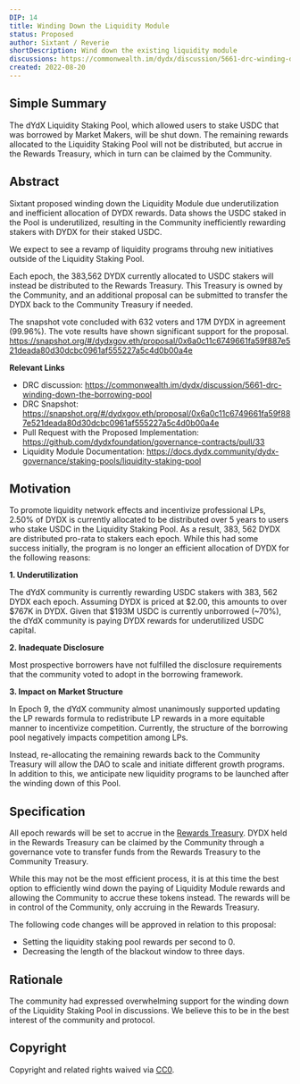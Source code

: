 ```yaml
---
DIP: 14
title: Winding Down the Liquidity Module
status: Proposed
author: Sixtant / Reverie
shortDescription: Wind down the existing liquidity module
discussions: https://commonwealth.im/dydx/discussion/5661-drc-winding-down-the-borrowing-pool
created: 2022-08-20
---
```


## Simple Summary

The dYdX Liquidity Staking Pool, which allowed users to stake USDC that was borrowed by Market Makers, will be shut down. The remaining rewards allocated to the Liquidity Staking Pool will not be distributed, but accrue in the Rewards Treasury, which in turn can be claimed by the Community.

## Abstract

Sixtant proposed winding down the Liquidity Module due underutilization and inefficient allocation of DYDX rewards. Data shows the USDC staked in the Pool is underutilized, resulting in the Community inefficiently rewarding stakers with DYDX for their staked USDC.

We expect to see a revamp of liquidity programs throuhg new initiatives outside of the Liquidity Staking Pool.

Each epoch, the 383,562 DYDX currently allocated to USDC stakers will instead be distributed to the Rewards Treasury. This Treasury is owned by the Community, and an additional proposal can be submitted to transfer the DYDX back to the Community Treasury if needed.

The snapshot vote concluded with 632 voters and 17M DYDX in agreement (99.96%). The vote results have shown significant support for the proposal.
https://snapshot.org/#/dydxgov.eth/proposal/0x6a0c11c6749661fa59f887e521deada80d30dcbc0961af555227a5c4d0b00a4e

**Relevant Links**

- DRC discussion: https://commonwealth.im/dydx/discussion/5661-drc-winding-down-the-borrowing-pool
- DRC Snapshot: https://snapshot.org/#/dydxgov.eth/proposal/0x6a0c11c6749661fa59f887e521deada80d30dcbc0961af555227a5c4d0b00a4e
- Pull Request with the Proposed Implementation: https://github.com/dydxfoundation/governance-contracts/pull/33
- Liquidity Module Documentation: https://docs.dydx.community/dydx-governance/staking-pools/liquidity-staking-pool

## Motivation

To promote liquidity network effects and incentivize professional LPs, 2.50% of DYDX is currently allocated to be distributed over 5 years to users who stake USDC in the Liquidity Staking Pool. As a result, 383, 562 DYDX are distributed pro-rata to stakers each epoch. While this had some success initially, the program is no longer an efficient allocation of DYDX for the following reasons:

**1. Underutilization**

The dYdX community is currently rewarding USDC stakers with 383, 562 DYDX each epoch. Assuming DYDX is priced at $2.00, this amounts to over $767K in DYDX. Given that $193M USDC is currently unborrowed (~70%), the dYdX community is paying DYDX rewards for underutilized USDC capital.

**2. Inadequate Disclosure**

Most prospective borrowers have not fulfilled the disclosure requirements that the community voted to adopt in the borrowing framework.

**3. Impact on Market Structure**

In Epoch 9, the dYdX community almost unanimously supported updating the LP rewards formula to redistribute LP rewards in a more equitable manner to incentivize competition. Currently, the structure of the borrowing pool negatively impacts competition among LPs.

Instead, re-allocating the remaining rewards back to the Community Treasury will allow the DAO to scale and initiate different growth programs. In addition to this, we anticipate new liquidity programs to be launched after the winding down of this Pool.

## Specification

All epoch rewards will be set to accrue in the [Rewards Treasury](https://etherscan.io/address/0x639192D54431F8c816368D3FB4107Bc168d0E871). DYDX held in the Rewards Treasury can be claimed by the Community through a governance vote to transfer funds from the Rewards Treasury to the Community Treasury.

While this may not be the most efficient process, it is at this time the best option to efficiently wind down the paying of Liquidity Module rewards and allowing the Community to accrue these tokens instead. The rewards will be in control of the Community, only accruing in the Rewards Treasury.

The following code changes will be approved in relation to this proposal:
- Setting the liquidity staking pool rewards per second to 0.
- Decreasing the length of the blackout window to three days.


## Rationale

The community had expressed overwhelming support for the winding down of the Liquidity Staking Pool in discussions. We believe this to be in the best interest of the community and protocol.

## Copyright

Copyright and related rights waived via [CC0](https://creativecommons.org/publicdomain/zero/1.0/).
